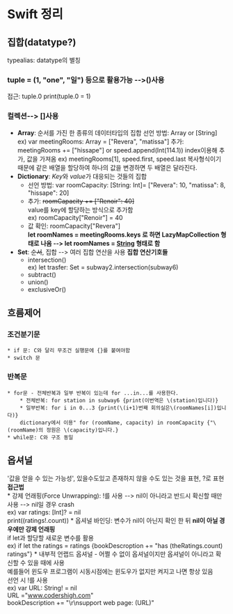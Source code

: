 # **Swift** 정리  
## 집합(datatype?)
typealias: datatype의 별칭
### tuple = (1, "one", "일") 등으로 활용가능 -->()사용
접근: tuple.0
print(tuple.0 = 1)
### 컬렉션--> []사용
* **Array**: 순서를 가진 한 종류의 데이터타입의 집합
    선언 방법: Array<String> or [String]
        ex) var meetingRooms: Array<String> = ["Revera", "matissa"]
        추가: meetingRooms += ["hissape"] or speed.append(Int(114.1))
    index이용해 추가, 값을 가져옴
        ex) meetingRooms[1], speed.first, speed.last
    복사형식이기때문에 같은 배열을 할당하여 하나의 값을 변경하면 두 배열은 달라진다.
* **Dictionary**: *Key*와 *value*가 대응되는 것들의 집합  
    * 선언 방법: var roomCapacity: [String: Int]= ["Revera": 10, "matissa": 8,             "hissape": 20]  
    * 추가: ~~roomCapacity += ["Renoir": 40]~~  
        value를 key에 할당하는 방식으로 추가함  
        ex) roomCapacity["Renoir"] = 40  
    * 값 확인: roomCapacity["Revera"]  
        **let roomNames = meetingRooms.keys 로 하면 LazyMapCollection 형태로 나옴 --> let roomNames = [String](meetingRooms.keys) 형태로 함**
* **Set**: ~~순서~~, 집합 --> 여러 집합 연산을 사용
    **집합 연산기호들**
    * intersection()  
        ex) let trasfer: Set = subway2.intersection(subway6)
    * subtract()
    * union()
    * exclusiveOr()
## 흐름제어
### 조건분기문
    * if 문: C와 달리 무조건 실행문에 {}를 붙여야함
    * switch 문
### 반복문
    * for문 - 전체반복과 일부 반복이 있는데 for ...in...를 사용한다.
        * 전체반복: for station in subway6 {print(이번역은 \(station)입니다)}
        * 일부반복: for i in 0...3 {print(\(i+1)번째 회의실은\(roomNames[i])입니다)}  
        dictionary에서 이용" for (roomName, capacity) in roomCapacity {"\(roomName)의 정원은 \(capacity)입니다.}
    * while문: C와 구조 동일
## 옵셔널
'값을 얻을 수 있는 가능성', 있을수도있고 존재하지 않을 수도 있는 것을 표현, ?로 표현  
**접근법**  
    * 강제 언래핑(Force Unwrapping): !를 사용 --> nil이 아니라고 반드시 확신할 때만 사용 --> nil일 경우 crash  
        ex) var ratings: [Int]? = nil  
            print(\(ratings!.count))
    * 옵셔널 바인딩: 변수가 nil이 아닌지 확인 한 뒤 **nil이 아닐 경우에만 강제 언래핑**  
        if let과 할당할 새로운 변수를 활용  
        ex) if let the ratings = ratings {bookDescroption += "has \(theRatings.count) ratings"}
    * 내부적 언랩드 옵셔널 - 어쩔 수 없이 옵셔널이지만 옵셔널이 아니라고 확신할 수 있을 때에 사용  
                            예를들어 윈도우 프로그램이 시동시점에는 윈도우가 없지만 켜지고 나면 항상 있음  
                            선언 시 !를 사용  
        ex) var URL: String! = nil  
            URL ="www.codershigh.com"  
            bookDescription += "\r\nsupport web page: \(URL)"